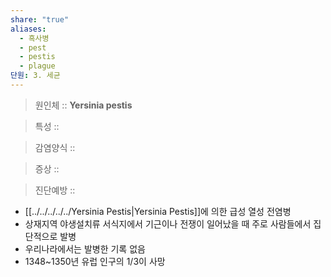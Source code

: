 ```yaml
---
share: "true"
aliases:
  - 흑사병
  - pest
  - pestis
  - plague
단원: 3. 세균
---
```


> 원인체 :: **Yersinia pestis**

> 특성 :: 

> 감염양식 :: 

> 증상 :: 

> 진단예방 ::

- [[../../../../../Yersinia Pestis|Yersinia Pestis]]에 의한 급성 열성 전염병
- 상재지역 야생설치류 서식지에서 기근이나 전쟁이 일어났을 때 주로 사람들에서 집단적으로 발병
- 우리나라에서는 발병한 기록 없음
- 1348~1350년 유럽 인구의 1/3이 사망